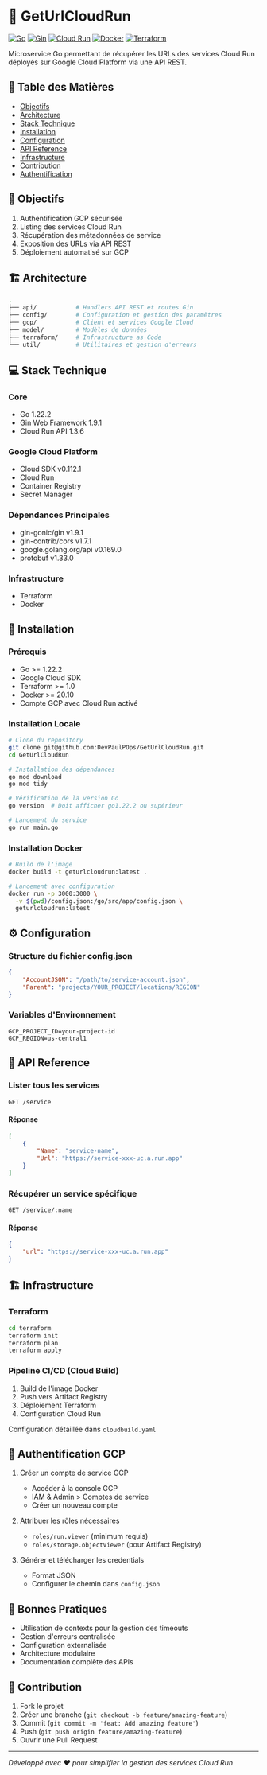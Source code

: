 # 🚀 GetUrlCloudRun

[![Go](https://img.shields.io/badge/Go-1.22.2-00ADD8.svg)](https://golang.org)
[![Gin](https://img.shields.io/badge/Gin-1.9.1-00ADD8.svg)](https://gin-gonic.com/)
[![Cloud Run](https://img.shields.io/badge/Cloud%20Run-1.3.6-4285F4.svg)](https://cloud.google.com/run)
[![Docker](https://img.shields.io/badge/Docker-Ready-2496ED.svg)](https://www.docker.com/)
[![Terraform](https://img.shields.io/badge/Terraform-Ready-7B42BC.svg)](https://www.terraform.io)

Microservice Go permettant de récupérer les URLs des services Cloud Run déployés sur Google Cloud Platform via une API REST.

## 📑 Table des Matières

- [Objectifs](#-objectifs)
- [Architecture](#-architecture)
- [Stack Technique](#-stack-technique)
- [Installation](#-installation)
- [Configuration](#-configuration)
- [API Reference](#-api-reference)
- [Infrastructure](#-infrastructure)
- [Contribution](#-contribution)
- [Authentification](#-authentification)

## 🎯 Objectifs

1. Authentification GCP sécurisée
2. Listing des services Cloud Run
3. Récupération des métadonnées de service
4. Exposition des URLs via API REST
5. Déploiement automatisé sur GCP

## 🏗️ Architecture

```sh
.
├── api/           # Handlers API REST et routes Gin
├── config/        # Configuration et gestion des paramètres
├── gcp/           # Client et services Google Cloud
├── model/         # Modèles de données
├── terraform/     # Infrastructure as Code
└── util/          # Utilitaires et gestion d'erreurs
```

## 💻 Stack Technique

### Core

- Go 1.22.2
- Gin Web Framework 1.9.1
- Cloud Run API 1.3.6

### Google Cloud Platform

- Cloud SDK v0.112.1
- Cloud Run
- Container Registry
- Secret Manager

### Dépendances Principales

- gin-gonic/gin v1.9.1
- gin-contrib/cors v1.7.1
- google.golang.org/api v0.169.0
- protobuf v1.33.0

### Infrastructure

- Terraform
- Docker

## 🚀 Installation

### Prérequis

- Go >= 1.22.2
- Google Cloud SDK
- Terraform >= 1.0
- Docker >= 20.10
- Compte GCP avec Cloud Run activé

### Installation Locale

```bash
# Clone du repository
git clone git@github.com:DevPaulPOps/GetUrlCloudRun.git
cd GetUrlCloudRun

# Installation des dépendances
go mod download
go mod tidy

# Vérification de la version Go
go version  # Doit afficher go1.22.2 ou supérieur

# Lancement du service
go run main.go
```

### Installation Docker

```bash
# Build de l'image
docker build -t geturlcloudrun:latest .

# Lancement avec configuration
docker run -p 3000:3000 \
  -v $(pwd)/config.json:/go/src/app/config.json \
  geturlcloudrun:latest
```

## ⚙️ Configuration

### Structure du fichier config.json

```json
{
	"AccountJSON": "/path/to/service-account.json",
	"Parent": "projects/YOUR_PROJECT/locations/REGION"
}
```

### Variables d'Environnement

```env
GCP_PROJECT_ID=your-project-id
GCP_REGION=us-central1
```

## 📡 API Reference

### Lister tous les services

```http
GET /service
```

#### Réponse

```json
[
	{
		"Name": "service-name",
		"Url": "https://service-xxx-uc.a.run.app"
	}
]
```

### Récupérer un service spécifique

```http
GET /service/:name
```

#### Réponse

```json
{
	"url": "https://service-xxx-uc.a.run.app"
}
```

## 🏗️ Infrastructure

### Terraform

```bash
cd terraform
terraform init
terraform plan
terraform apply
```

### Pipeline CI/CD (Cloud Build)

1. Build de l'image Docker
2. Push vers Artifact Registry
3. Déploiement Terraform
4. Configuration Cloud Run

Configuration détaillée dans `cloudbuild.yaml`

## 🔐 Authentification GCP

1. Créer un compte de service GCP

   - Accéder à la console GCP
   - IAM & Admin > Comptes de service
   - Créer un nouveau compte

2. Attribuer les rôles nécessaires

   - `roles/run.viewer` (minimum requis)
   - `roles/storage.objectViewer` (pour Artifact Registry)

3. Générer et télécharger les credentials
   - Format JSON
   - Configurer le chemin dans `config.json`

## 📝 Bonnes Pratiques

- Utilisation de contexts pour la gestion des timeouts
- Gestion d'erreurs centralisée
- Configuration externalisée
- Architecture modulaire
- Documentation complète des APIs

## 🤝 Contribution

1. Fork le projet
2. Créer une branche (`git checkout -b feature/amazing-feature`)
3. Commit (`git commit -m 'feat: Add amazing feature'`)
4. Push (`git push origin feature/amazing-feature`)
5. Ouvrir une Pull Request

---

_Développé avec ❤️ pour simplifier la gestion des services Cloud Run_
